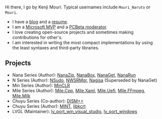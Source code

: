 ﻿Hi there, I go by Kenji Mouri. Typical usernames include `Mouri_Naruto` or
`Mouri`.

+ I have a [blog] and a [resume].
+ I am a [Microsoft MVP] and a [PCBeta moderator].
+ I love creating open-source projects and sometimes making contributions for
  other's.
+ I am interested in writing the most compact implementations by using the 
  least syntaxes and third-party libraries.

[blog]: https://mouri.moe/
[resume]: https://mouri.moe/assets/resume/resume_english.pdf
[Microsoft MVP]: https://mvp.microsoft.com/en-us/PublicProfile/5004706?fullName=Kenji%20Mouri
[PCBeta moderator]: https://i.pcbeta.com/home.php?mod=space&uid=3887572&do=profile

## Projects

- Nana Series (Author): [NanaZip], [NanaBox], [NanaGet], [NanaRun]
- N Series (Author): [NSudo], [NWSRMgr], [Nagisa] (Superseded by NanaGet)
- Min Series (Author): [MinCLR]
- Mile Series (Author): [Mile.Cpp], [Mile.Xaml], [Mile.Uefi], [Mile.FFmpeg], 
  [Mile.Milk]
- Chuyu Series (Co-author): [DISM++]
- Chuyu Series (Author): [MINT], [libkcrt]
- LVGL (Maintainer): [lv_port_win_visual_studio], [lv_port_windows]

[NanaZip]: https://github.com/M2Team/NanaZip
[NanaBox]: https://github.com/M2Team/NanaBox
[NanaGet]: https://github.com/M2Team/NanaGet
[NanaRun]: https://github.com/M2Team/NanaRun

[NSudo]: https://github.com/M2Team/NSudo
[NWSRMgr]: https://github.com/M2Team/NWSRMgr
[Nagisa]: https://github.com/M2TeamArchived/Nagisa

[MinCLR]: https://github.com/M2Team/MinCLR

[Mile.Cpp]: https://github.com/ProjectMile/Mile.Cpp
[Mile.Xaml]: https://github.com/ProjectMile/Mile.Xaml
[Mile.Uefi]: https://github.com/ProjectMile/Mile.Uefi
[Mile.FFmpeg]: https://github.com/ProjectMile/Mile.FFmpeg
[Mile.Milk]: https://github.com/ProjectMile/Mile.Milk

[DISM++]: https://github.com/Chuyu-Team/Dism-Multi-language/releases/latest

[MINT]: https://github.com/Chuyu-Team/MINT
[libkcrt]: https://github.com/Chuyu-Team/libkcrt

[lv_port_win_visual_studio]: https://github.com/lvgl/lv_port_win_visual_studio
[lv_port_windows]: https://github.com/lvgl/lv_port_windows
